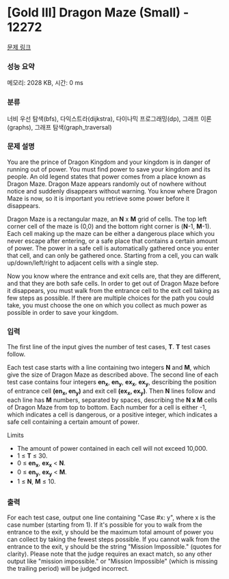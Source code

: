 # [Gold III] Dragon Maze (Small) - 12272 

[문제 링크](https://www.acmicpc.net/problem/12272) 

### 성능 요약

메모리: 2028 KB, 시간: 0 ms

### 분류

너비 우선 탐색(bfs), 다익스트라(dijkstra), 다이나믹 프로그래밍(dp), 그래프 이론(graphs), 그래프 탐색(graph_traversal)

### 문제 설명

<p>You are the prince of Dragon Kingdom and your kingdom is in danger of running out of power. You must find power to save your kingdom and its people. An old legend states that power comes from a place known as Dragon Maze. Dragon Maze appears randomly out of nowhere without notice and suddenly disappears without warning. You know where Dragon Maze is now, so it is important you retrieve some power before it disappears.</p>

<p>Dragon Maze is a rectangular maze, an <strong>N</strong> x <strong>M</strong> grid of cells. The top left corner cell of the maze is (0,0) and the bottom right corner is (<strong>N</strong>-1, <strong>M</strong>-1). Each cell making up the maze can be either a dangerous place which you never escape after entering, or a safe place that contains a certain amount of power. The power in a safe cell is automatically gathered once you enter that cell, and can only be gathered once. Starting from a cell, you can walk up/down/left/right to adjacent cells with a single step.</p>

<p>Now you know where the entrance and exit cells are, that they are different, and that they are both safe cells. In order to get out of Dragon Maze before it disappears, you must walk from the entrance cell to the exit cell taking as few steps as possible. If there are multiple choices for the path you could take, you must choose the one on which you collect as much power as possible in order to save your kingdom.</p>

### 입력 

 <p>The first line of the input gives the number of test cases, <strong>T</strong>. <strong>T</strong> test cases follow.</p>

<p>Each test case starts with a line containing two integers <strong>N</strong> and <strong>M</strong>, which give the size of Dragon Maze as described above. The second line of each test case contains four integers <strong>en</strong><strong><sub>x</sub></strong>, <strong>en</strong><strong><sub>y</sub></strong>, <strong>ex</strong><strong><sub>x</sub></strong>, <strong>ex</strong><strong><sub>y</sub></strong>, describing the position of entrance cell <strong>(en</strong><strong><sub>x</sub></strong><strong>, en</strong><strong><sub>y</sub></strong><strong>)</strong> and exit cell <strong>(ex</strong><strong><sub>x</sub></strong><strong>, ex</strong><strong><sub>y</sub></strong><strong>)</strong>. Then <strong>N</strong> lines follow and each line has <strong>M</strong> numbers, separated by spaces, describing the <strong>N x M</strong> cells of Dragon Maze from top to bottom. Each number for a cell is either -1, which indicates a cell is dangerous, or a positive integer, which indicates a safe cell containing a certain amount of power.</p>

<p>Limits</p>

<ul>
	<li>The amount of power contained in each cell will not exceed 10,000.</li>
	<li>1 ≤ <strong>T</strong> ≤ 30.</li>
	<li>0 ≤ <strong>en</strong><strong><sub>x</sub></strong>, <strong>ex</strong><strong><sub>x</sub></strong> < <strong>N</strong>.</li>
	<li>0 ≤ <strong>en</strong><strong><sub>y</sub></strong>, <strong>ex</strong><strong><sub>y</sub></strong> < <strong>M</strong>.</li>
	<li><span style="line-height:1.6em">1 ≤ </span><strong style="line-height:1.6em">N</strong><span style="line-height:1.6em">, </span><strong style="line-height:1.6em">M</strong><span style="line-height:1.6em"> ≤ 10.</span></li>
</ul>

### 출력 

 <p>For each test case, output one line containing "Case #x: y", where x is the case number (starting from 1). If it's possible for you to walk from the entrance to the exit, y should be the maximum total amount of power you can collect by taking the fewest steps possible. If you cannot walk from the entrance to the exit, y should be the string "Mission Impossible." (quotes for clarity). Please note that the judge requires an exact match, so any other output like "mission impossible." or "Mission Impossible" (which is missing the trailing period) will be judged incorrect.</p>


